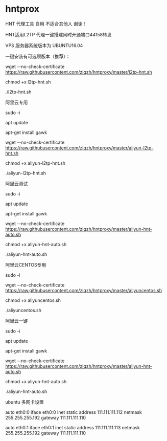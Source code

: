 # hntprox
HNT 代理工具 自用 不适合其他人 谢谢！


HNT适用L2TP 代理一键搭建同时开通端口44158转发 

VPS 服务器系统版本为 UBUNTU16.04

一键安装有可选项版本（推荐）：

wget --no-check-certificate https://raw.githubusercontent.com/zlqzh/hntproxy/master/l2tp-hnt.sh

chmod +x l2tp-hnt.sh

./l2tp-hnt.sh


阿里云专用

sudo -i

apt update

apt-get install gawk

wget --no-check-certificate https://raw.githubusercontent.com/zlqzh/hntproxy/master/aliyun-l2tp-hnt.sh

chmod +x aliyun-l2tp-hnt.sh

./aliyun-l2tp-hnt.sh

阿里云测试

sudo -i

apt update

apt-get install gawk

wget --no-check-certificate https://raw.githubusercontent.com/zlqzh/hntproxy/master/aliyun-hnt-auto.sh

chmod +x aliyun-hnt-auto.sh

./aliyun-hnt-auto.sh



阿里云CENTOS专用

sudo -i

wget --no-check-certificate https://raw.githubusercontent.com/zlqzh/hntproxy/master/aliyuncentos.sh

chmod +x aliyuncentos.sh

./aliyuncentos.sh

阿里云一键

sudo -i

apt update

apt-get install gawk

wget --no-check-certificate https://raw.githubusercontent.com/zlqzh/hntproxy/master/aliyun-hnt-auto.sh

chmod +x aliyun-hnt-auto.sh

./aliyun-hnt-auto.sh


ubuntu 多网卡设置

auto eth0:0
iface eth0:0 inet static
address 111.111.111.112
netmask 255.255.255.192
gateway 111.111.111.110

auto eth0:1
iface eth0:1 inet static
address 111.111.111.113
netmask 255.255.255.192
gateway 111.111.111.110
